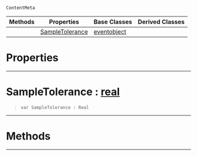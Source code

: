  `ContentMeta`

|Methods|Properties|Base Classes|Derived Classes|
|---|---|---|---|
| |[ SampleTolerance](https://github.com/zeroengineteam/ZeroDocs/blob/master/code_reference/class_reference/richanimation.markdown#sampletolerance-zero-eng)|[eventobject](https://github.com/zeroengineteam/ZeroDocs/blob/master/code_reference/class_reference/eventobject.markdown)| |


 #  Properties


---  
 #  SampleTolerance : [real](https://github.com/zeroengineteam/ZeroDocs/blob/master/code_reference/zilch_base_types/real.markdown)

> 
> ``` lang=cpp, name=Zilch
> var SampleTolerance : Real


---  
 #  Methods


---  
 

 